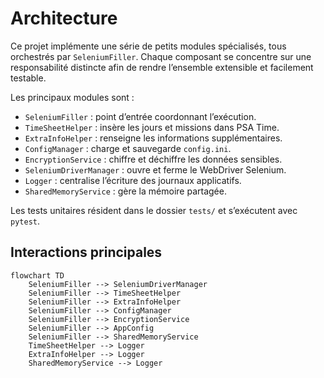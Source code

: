 # Architecture

Ce projet implémente une série de petits modules spécialisés, tous orchestrés
par `SeleniumFiller`.  Chaque composant se concentre sur une responsabilité
distincte afin de rendre l’ensemble extensible et facilement testable.

Les principaux modules sont :

- `SeleniumFiller` : point d’entrée coordonnant l’exécution.
- `TimeSheetHelper` : insère les jours et missions dans PSA Time.
- `ExtraInfoHelper` : renseigne les informations supplémentaires.
- `ConfigManager` : charge et sauvegarde `config.ini`.
- `EncryptionService` : chiffre et déchiffre les données sensibles.
- `SeleniumDriverManager` : ouvre et ferme le WebDriver Selenium.
- `Logger` : centralise l’écriture des journaux applicatifs.
- `SharedMemoryService` : gère la mémoire partagée.

Les tests unitaires résident dans le dossier `tests/` et s’exécutent avec
`pytest`.

## Interactions principales

```mermaid
flowchart TD
    SeleniumFiller --> SeleniumDriverManager
    SeleniumFiller --> TimeSheetHelper
    SeleniumFiller --> ExtraInfoHelper
    SeleniumFiller --> ConfigManager
    SeleniumFiller --> EncryptionService
    SeleniumFiller --> AppConfig
    SeleniumFiller --> SharedMemoryService
    TimeSheetHelper --> Logger
    ExtraInfoHelper --> Logger
    SharedMemoryService --> Logger







```





